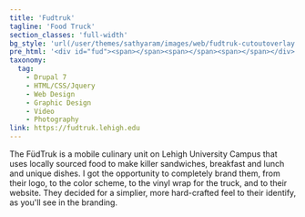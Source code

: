 ```yaml
---
title: 'Fudtruk'
tagline: 'Food Truck'
section_classes: 'full-width'
bg_style: 'url(/user/themes/sathyaram/images/web/fudtruk-cutoutoverlay.png)'
pre_html: '<div id="fud"><span></span><span></span><span></span></div>'
taxonomy:
  tag:
    - Drupal 7
    - HTML/CSS/Jquery
    - Web Design
    - Graphic Design
    - Video
    - Photography
link: https://fudtruk.lehigh.edu
---
```

The FüdTruk is a mobile culinary unit on Lehigh University Campus that uses locally sourced food to make killer sandwiches, breakfast and lunch and unique dishes. I got the opportunity to completely brand them, from their logo, to the color scheme, to the vinyl wrap for the truck, and to their website. They decided for a simplier, more hard-crafted feel to their identify, as you'll see in the branding. 
